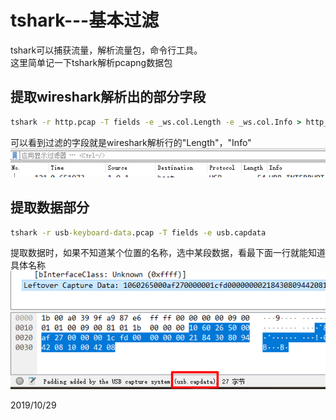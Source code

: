 # tshark---基本过滤

tshark可以捕获流量，解析流量包，命令行工具。  
这里简单记一下tshark解析pcapng数据包  

## 提取wireshark解析出的部分字段
```bat
tshark -r http.pcap -T fields -e _ws.col.Length -e _ws.col.Info > http_info.txt
```
可以看到过滤的字段就是wireshark解析行的"Length"，"Info"  
![info](images/get_info.png)  


## 提取数据部分
```bat
tshark -r usb-keyboard-data.pcap -T fields -e usb.capdata
```
提取数据时，如果不知道某个位置的名称，选中某段数据，看最下面一行就能知道具体名称  
![data](images/get_data.png)  


2019/10/29  
